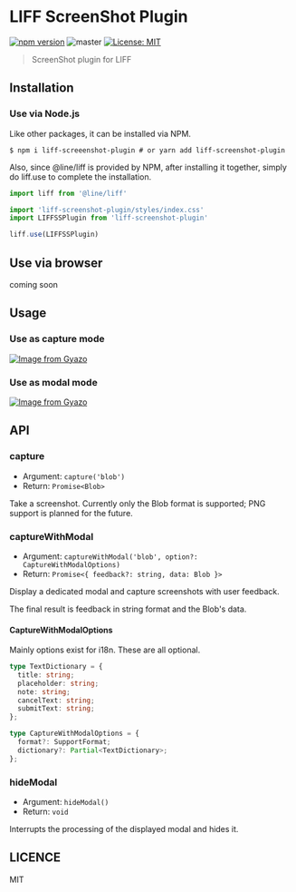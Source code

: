 # LIFF ScreenShot Plugin

[![npm version](https://badge.fury.io/js/liff-screenshot-plugin.svg)](https://badge.fury.io/js/liff-screenshot-plugin) ![master](https://github.com/potato4d/liff-screenshot-plugin/actions/workflows/build.yml/badge.svg?branch=master) [![License: MIT](https://img.shields.io/badge/License-MIT-yellow.svg)](https://opensource.org/licenses/MIT)


> ScreenShot plugin for LIFF

## Installation

### Use via Node.js 

Like other packages, it can be installed via NPM.

```terminal
$ npm i liff-screeenshot-plugin # or yarn add liff-screenshot-plugin
```

Also, since @line/liff is provided by NPM, after installing it together, simply do liff.use to complete the installation.

```ts
import liff from '@line/liff'

import 'liff-screenshot-plugin/styles/index.css'
import LIFFSSPlugin from 'liff-screenshot-plugin'

liff.use(LIFFSSPlugin)
```

## Use via browser

coming soon

## Usage

### Use as capture mode

[![Image from Gyazo](https://i.gyazo.com/26f8deca6b7a6924aa7ad47bf4ae9899.png)](https://gyazo.com/26f8deca6b7a6924aa7ad47bf4ae9899)

### Use as modal mode

[![Image from Gyazo](https://i.gyazo.com/c6249be9205e6f5199cb49881a3499ff.png)](https://gyazo.com/c6249be9205e6f5199cb49881a3499ff)

## API

### capture

- Argument: `capture('blob')`
- Return: `Promise<Blob>`

Take a screenshot. Currently only the Blob format is supported; PNG support is planned for the future.

### captureWithModal

- Argument: `captureWithModal('blob', option?: CaptureWithModalOptions)`
- Return: `Promise<{ feedback?: string, data: Blob }>`

Display a dedicated modal and capture screenshots with user feedback.

The final result is feedback in string format and the Blob's data.

#### CaptureWithModalOptions

Mainly options exist for i18n. These are all optional.

```ts
type TextDictionary = {
  title: string;
  placeholder: string;
  note: string;
  cancelText: string;
  submitText: string;
};

type CaptureWithModalOptions = {
  format?: SupportFormat;
  dictionary?: Partial<TextDictionary>;
};
```

### hideModal

- Argument: `hideModal()`
- Return: `void`

Interrupts the processing of the displayed modal and hides it.

## LICENCE

MIT
